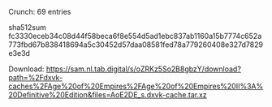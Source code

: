 Crunch: 69 entries

sha512sum
fc3330eceb34c08d44f58beca6f8e554d5ad1ebc837ab1160a15b7774c652a773fbd67b838418694a5c30452d57daa08581fed78a779260408e327d7829e3e3d



 Download: https://sam.nl.tab.digital/s/oZRKz5So2B8gbzY/download?path=%2Fdxvk-caches%2FAge%20of%20Empires%2FAge%20of%20Empires%20II%3A%20Definitive%20Edition&files=AoE2DE_s.dxvk-cache.tar.xz
